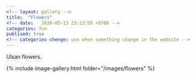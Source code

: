 ```yaml
---
<!-- layout: gallery -->
title:  "Flowers"
<!-- date:   2020-05-13 23:13:59 +0700 -->
categories: fun
publised: true
<!-- categories chenge: use when something change in the website -->
---
```


Ulsan flowers.

{% include image-gallery.html folder="/images/flowers" %}